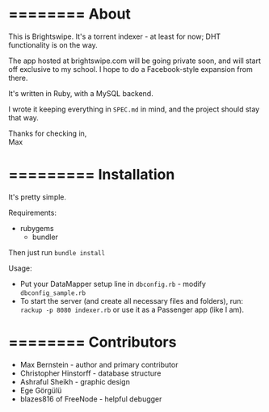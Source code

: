 ========
About
========

This is Brightswipe. It's a torrent indexer - at least for now; DHT functionality is on the way.

The app hosted at brightswipe.com will be going private soon, and will start off exclusive to my school. I hope to do a Facebook-style expansion from there.

It's written in Ruby, with a MySQL backend.

I wrote it keeping everything in `SPEC.md` in mind, and the project should stay that way.

Thanks for checking in,<br>
Max

=========
Installation
=========

It's pretty simple.

Requirements:<br>
* rubygems
  * bundler

Then just run `bundle install`

Usage:<br>
* Put your DataMapper setup line in `dbconfig.rb` - modify `dbconfig_sample.rb`
* To start the server (and create all necessary files and folders), run:	
    `rackup -p 8080 indexer.rb` or use it as a Passenger app (like I am).

========
Contributors
========

* Max Bernstein - author and primary contributor
* Christopher Hinstorff - database structure
* Ashraful Sheikh - graphic design
* Ege G&ouml;rg&uuml;l&uuml;
* blazes816 of FreeNode - helpful debugger
